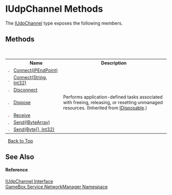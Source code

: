 # IUdpChannel Methods
 

The <a href="9e67c5cc-56dd-2908-d8a4-ac41a7b2ba22">IUdpChannel</a> type exposes the following members.


## Methods
&nbsp;<table><tr><th></th><th>Name</th><th>Description</th></tr><tr><td>![Public method](media/pubmethod.gif "Public method")</td><td><a href="c37ec44d-5355-2d60-4f85-c1c116009ccb">Connect(IPEndPoint)</a></td><td></td></tr><tr><td>![Public method](media/pubmethod.gif "Public method")</td><td><a href="410c6684-9ab5-e8fa-0525-9e91c269282c">Connect(String, Int32)</a></td><td></td></tr><tr><td>![Public method](media/pubmethod.gif "Public method")</td><td><a href="caa27d13-c8e5-21b2-3dd7-5ad0396fa146">Disconnect</a></td><td></td></tr><tr><td>![Public method](media/pubmethod.gif "Public method")</td><td><a href="http://msdn2.microsoft.com/zh-cn/library/es4s3w1d" target="_blank">Dispose</a></td><td>
Performs application-defined tasks associated with freeing, releasing, or resetting unmanaged resources.
 (Inherited from <a href="http://msdn2.microsoft.com/zh-cn/library/aax125c9" target="_blank">IDisposable</a>.)</td></tr><tr><td>![Public method](media/pubmethod.gif "Public method")</td><td><a href="e0415c2d-7cce-89f4-f723-21e245b0141f">Receive</a></td><td></td></tr><tr><td>![Public method](media/pubmethod.gif "Public method")</td><td><a href="63795815-ca31-f35f-5bc8-469b1175f298">Send(IByteArray)</a></td><td></td></tr><tr><td>![Public method](media/pubmethod.gif "Public method")</td><td><a href="b027b176-1ea3-5536-97a5-3e7d744121d8">Send(Byte[], Int32)</a></td><td></td></tr></table>&nbsp;
<a href="#iudpchannel-methods">Back to Top</a>

## See Also


#### Reference
<a href="9e67c5cc-56dd-2908-d8a4-ac41a7b2ba22">IUdpChannel Interface</a><br /><a href="e92cd5f6-6868-30a4-62ef-776833ad32a3">GameBox.Service.NetworkManager Namespace</a><br />
